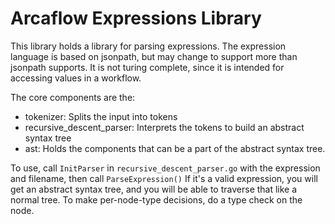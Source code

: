 # Arcaflow Expressions Library

This library holds a library for parsing expressions. The expression language is based on jsonpath, but may change to support more than jsonpath supports. It is not turing complete, since it is intended for accessing values in a workflow.

The core components are the:
- tokenizer: Splits the input into tokens
- recursive_descent_parser: Interprets the tokens to build an abstract syntax tree
- ast: Holds the components that can be a part of the abstract syntax tree.

To use, call `InitParser` in `recursive_descent_parser.go` with the expression and filename, then call `ParseExpression()`
If it's a valid expression, you will get an abstract syntax tree, and you will be able to traverse that like a normal tree. To make per-node-type decisions, do a type check on the node.

